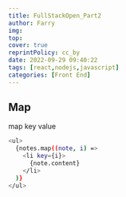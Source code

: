 ```yaml
---
title: FullStackOpen_Part2
author: Farry
img: 
top: 
cover: true
reprintPolicy: cc_by
date: 2022-09-29 09:40:22
tags: [react,nodejs,javascript]
categories: [Front End]
---
```

## Map
map key value
<!-- more -->
``` bash
<ul>
  {notes.map((note, i) =>
    <li key={i}>
      {note.content}
    </li>
  )}
</ul>
```
### 


### 


### 


### 

